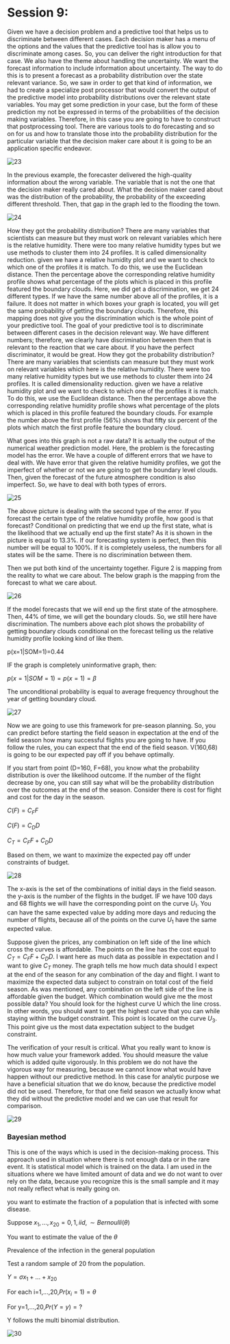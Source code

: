 # Session 9:

Given we have a decision problem and a predictive tool that helps us to discriminate between different cases. Each decision maker has a menu of the options and the values that the predictive tool has is allow you to discriminate among cases. So, you can deliver the right introduction for that case. We also have the theme about handling the uncertainty. We want the forecast information to include information about uncertainty. The way to do this is to present a forecast as a probability distribution over the state relevant variance. So, we saw in order to get that kind of information, we had to create a specialize post processor that would convert the output of the predictive model into probability distributions over the relevant state variables. You may get some prediction in your case, but the form of these prediction my not be expressed in terms of the probabilities of the decision making variables. Therefore, in this case you are going to have to construct that postprocessing tool. There are various tools to do forecasting and so on for us and how to translate those into the probability distribution for the particular variable that the decision maker care about it is going to be an application specific endeavor.  

![23](Picturs/pic_23.png)

 In the previous example, the forecaster delivered the high-quality information about the wrong variable. The variable that is not the one that the decision maker really cared about. What the decision maker cared about was the distribution of the probability, the probability of the exceeding different threshold. Then, that gap in the graph led to the flooding the town.

![24](Picturs/Pic_24.PNG)

How they got the probability distribution? There are many variables that scientists can measure but they must work on relevant variables which here is the relative humidity. There were too many relative humidity types but we use methods to cluster them into 24 profiles. It is called dimensionality reduction. given we have a relative humidity plot and we want to check to which one of the profiles it is match. To do this, we use the Euclidean distance. Then the percentage above the corresponding relative humidity profile shows what percentage of the plots which is placed in this profile featured the boundary clouds. Here, we did get a discrimination, we get 24 different types. If we have the same number above all of the profiles, it is a failure. It does not matter in which boxes your graph is located, you will get the same probability of getting the boundary clouds. Therefore, this mapping does not give you the discrimination which is the whole point of your predictive tool. The goal of your predictive tool is to discriminate between different cases in the decision relevant way.  We have different numbers; therefore, we clearly have discrimination between them that is relevant to the reaction that we care about. If you have the perfect discriminator, it would be great.
How they got the probability distribution? There are many variables that scientists can measure but they must work on relevant variables which here is the relative humidity. There were too many relative humidity types but we use methods to cluster them into 24 profiles. It is called dimensionality reduction. given we have a relative humidity plot and we want to check to which one of the profiles it is match. To do this, we use the Euclidean distance. Then the percentage above the corresponding relative humidity profile shows what percentage of the plots which is placed in this profile featured the boundary clouds. For example the number above the first profile (56%) shows that fifty six percent of the plots which match the first profile feature the boundary cloud.

What goes into this graph is not a raw data? It is actually the output of the numerical weather prediction model. Here, the problem is the forecasting model has the error. We have a couple of different errors that we have to deal with. We have error that given the relative humidity profiles, we got the imperfect of whether or not we are going to get the boundary level clouds. Then, given the forecast of the future atmosphere condition is also imperfect. So, we have to deal with both types of errors. 

![25](Picturs/Pic_25.PNG)

The above picture is dealing with the second type of the error. If you forecast the certain type of the relative humidity profile, how good is that forecast? Conditional on predicting that we end up the first state, what is the likelihood that we actually end up the first state? As it is shown in the picture is equal to 13.3%. If our forecasting system is perfect, then this number will be equal to 100%. If it is completely useless, the numbers for all states will be the same. There is no discrimination between them. 

Then we put both kind of the uncertainty together. Figure 2 is mapping from the reality to what we care about. The below graph is the mapping from the forecast to what we care about.

![26](Picturs/pic_26.PNG)

If the model forecasts that we will end up the first state of the atmosphere. Then, 44% of time, we will get the boundary clouds. So, we still here have discrimination. The numbers above each plot shows the probability of getting boundary clouds conditional on the forecast telling us the relative humidity profile looking kind of like them. 

p(x=1|SOM=1)=0.44

IF the graph is completely uninformative graph, then:

$p(x=1|SOM=1)=p(x=1)=\beta$

The unconditional probability is equal to average frequency throughout the year of getting boundary cloud.

![27](Picturs/pic_27.PNG)

Now we are going to use this framework for pre-season planning. So, you can predict before starting the field season in expectation at the end of the field season how many successful flights you are going to have. If you follow the rules, you can expect that the end of the field season. V(160,68) is going to be our expected pay off if you behave optimally. 

If you start from point (D=160, F=68), you know what the probability distribution is over the likelihood outcome. If the number of the flight decrease by one, you can still say what will be the probability distribution over the outcomes at the end of the season. Consider there is cost for flight and cost for the day in the season. 

$C(F)=C_{F}F$

$C(F)=C_{D}D$

$C_{T}=C_{F}F+C_{D}D$

Based on them, we want to maximize the expected pay off under constraints of budget.

![28](Picturs/pic_28.PNG)


The x-axis is the set of the combinations of initial days in the field season.  the y-axis is the number of the flights in the budget.  IF we have 100 days and 68 flights we will have the corresponding point on the curve $U_{1}$. You can have the same expected value by adding more days and reducing the number of flights, because all of the points on the curve $U_{1}$ have the same expected value. 

Suppose given the prices, any combination on left side of the line which cross the curves is affordable. The points on the line has the cost equal to $C_{T}=C_{F}F+C_{D}D$. I want here as much data as possible in expectation and I want to give $C_{T}$ money. The graph tells me how much data should I expect at the end of the season for any combination of the day and flight. I want to maximize the expected data subject to constrain on total cost of the field season. As was mentioned, any combination on the left side of the line is affordable given the budget. Which combination would give me the most possible data? You should look for the highest curve U which the line cross. In other words, you should want to get the highest curve that you can while staying within the budget constraint. This point is located on the curve $U_{3}$. This point give us the most data expectation subject to the budget constraint.

The verification of your result is critical. What you really want to know is how much value your framework added. You should measure the value which is added quite vigorously. In this problem we do not have the vigorous way for measuring, because we cannot know what would have happen without our predictive method. In this case for analytic purpose we have a beneficial situation that we do know, because the predictive model did not be used. Therefore, for that one field season we actually know what they did without the predictive model and we can use that result for comparison. 

![29](Picturs/pic_29.PNG)

### Bayesian method

This is one of the ways which is used in the decision-making process. This approach used in situation where there is not enough data or in the rare event. It is statistical model which is trained on the data. I am used in the situations where we have limited amount of data and we do not want to over rely on the data, because you recognize this is the small sample and it may not really reflect what is really going on. 

you want to estimate the fraction of a population that is infected with some disease.

Suppose $x_{1}, ... , x_{20}=0,1,iid, \sim Bernoulli (\theta)$

You want to estimate the value of the $\theta$

Prevalence of the infection in the general population

Test a random sample of $20$ from the population. 

$Y= \sigma x_{1}+ ... +x_{20}$ 

For each i=1,...,20,$Pr(x_{i}=1)=\theta$

For y=1,...,20,$Pr(Y=y)=?$

Y follows the multi binomial distribution. 

![30](Picturs/pic_30.PNG)


